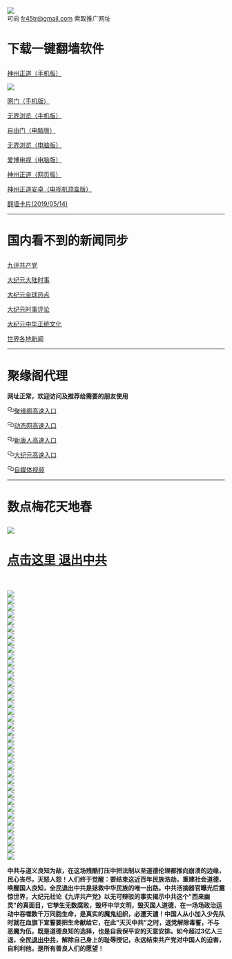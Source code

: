 <a name="1" id="1" target="_blank"></a> <span id="1"></span>
<a name="2" id="2" target="_blank"></a> <span id="2"></span>
<a name="3" id="3" target="_blank"></a> <span id="3"></span>
<a name="4" id="4" target="_blank"></a> <span id="4"></span>
<a name="5" id="5" target="_blank"></a> <span id="5"></span>
<a name="6" id="6" target="_blank"></a> <span id="6"></span>
<a name="7" id="7" target="_blank"></a> <span id="7"></span>
<a name="8" id="8" target="_blank"></a> <span id="8"></span>
<a name="9" id="9" target="_blank"></a> <span id="9"></span>
<img src="https://raw.githubusercontent.com/szzd3/1/master/t/fq1.jpg"><br>
可向 fr45tr@gmail.com 索取推广网址
<h1><p><strong>下载一键翻墙软件</strong></p></h1>
<p><a href="https://git.io/vQjqe">神州正道（手机版）</a><img src="https://raw.githubusercontent.com/hao369/a/master/benzoutuijian.gif" alt=""></p>
<img src="https://raw.githubusercontent.com/szzd3/1/master/t/sz.jpg"><br>
<p><a href="https://git.io/ogatea2">网门（手机版）</a><img src="https://raw.githubusercontent.com/hao369/a/master/benzoutuijian.gif" alt=""></p>
<p><a href="https://raw.githubusercontent.com/wujieliulan/download/master/um.apk?raw=true">无界浏览（手机版）</a></p>
<p><a href="https://git.io/fgp">自由门（电脑版）</a><img src="https://raw.githubusercontent.com/hao369/a/master/benzoutuijian.gif" alt=""></p>
<p><a href="https://git.io/vEJlj">无界浏览（电脑版）</a><img src="https://raw.githubusercontent.com/hao369/a/master/benzoutuijian.gif" alt=""></p>
<p><a href="https://raw.githubusercontent.com/szzd3/szzd1.github.io/master/szzd/iPPOTV.zip">爱博电视（电脑版）</a></p>
<p><a href="https://git.io/fxNjC">神州正道（网页版）</a></p>
<p><a href="https://git.io/vAonz">神州正道安卓（电视机顶盒版）</a></p>
<p><a href="https://git.io/fjIOc">翻墙卡片(2019/05/14)</a></p>
<hr>
<h1><p><strong>国内看不到的新闻同步</strong></p></h1>
<p><a target="_blank" href="https://git.io/fj0Tk">九评共产党</a></p>
<p><a target="_blank" href="https://git.io/fj0UM">大纪元大陆时事</a></p>
<p><a target="_blank" href="https://git.io/fj0TI">大纪元全球热点</a></p>
<p><a target="_blank" href="https://git.io/fj0Tt">大纪元时事评论</a></p>
<p><a target="_blank" href="https://git.io/fj0Tm">大纪元中华正统文化</a></p>
<p><a target="_blank" href="https://git.io/toutiao">世界各地新闻</a></p>
<hr><h1>聚缘阁代理</h1>
<p><strong>网址正常，欢迎访问及推荐给需要的朋友使用</strong></p>
<p>
<a id="user-content-聚缘阁高速入口" class="anchor" href="#%E8%81%9A%E7%BC%98%E9%98%81%E9%AB%98%E9%80%9F%E5%85%A5%E5%8F%A3" aria-hidden="true"><svg class="octicon octicon-link" viewbox="0 0 16 16" version="1.1" width="16" height="16" aria-hidden="true"><path fill-rule="evenodd" d="M4 9h1v1H4c-1.5 0-3-1.69-3-3.5S2.55 3 4 3h4c1.45 0 3 1.69 3 3.5 0 1.41-.91 2.72-2 3.25V8.59c.58-.45 1-1.27 1-2.09C10 5.22 8.98 4 8 4H4c-.98 0-2 1.22-2 2.5S3 9 4 9zm9-3h-1v1h1c1 0 2 1.22 2 2.5S13.98 12 13 12H9c-.98 0-2-1.22-2-2.5 0-.83.42-1.64 1-2.09V6.25c-1.09.53-2 1.84-2 3.25C6 11.31 7.55 13 9 13h4c1.45 0 3-1.69 3-3.5S14.5 6 13 6z"></path></svg></a><a href="https://r9bmhs417c.execute-api.us-east-1.amazonaws.com/5" rel="nofollow">聚缘阁高速入口</a><img src="https://raw.githubusercontent.com/hao369/a/master/jyg.gif" alt="">
</p>
<p>
<a id="user-content-动态网高速入口" class="anchor" href="#%E5%8A%A8%E6%80%81%E7%BD%91%E9%AB%98%E9%80%9F%E5%85%A5%E5%8F%A3" aria-hidden="true"><svg class="octicon octicon-link" viewbox="0 0 16 16" version="1.1" width="16" height="16" aria-hidden="true"><path fill-rule="evenodd" d="M4 9h1v1H4c-1.5 0-3-1.69-3-3.5S2.55 3 4 3h4c1.45 0 3 1.69 3 3.5 0 1.41-.91 2.72-2 3.25V8.59c.58-.45 1-1.27 1-2.09C10 5.22 8.98 4 8 4H4c-.98 0-2 1.22-2 2.5S3 9 4 9zm9-3h-1v1h1c1 0 2 1.22 2 2.5S13.98 12 13 12H9c-.98 0-2-1.22-2-2.5 0-.83.42-1.64 1-2.09V6.25c-1.09.53-2 1.84-2 3.25C6 11.31 7.55 13 9 13h4c1.45 0 3-1.69 3-3.5S14.5 6 13 6z"></path></svg></a><a href="https://r9bmhs417c.execute-api.us-east-1.amazonaws.com/5" rel="nofollow">动态网高速入口</a><img src="https://raw.githubusercontent.com/hao369/a/master/jygdl.gif" alt="">
</p>
<p>
<a id="user-content-新唐人高速入口" class="anchor" href="#%E6%96%B0%E5%94%90%E4%BA%BA%E9%AB%98%E9%80%9F%E5%85%A5%E5%8F%A3" aria-hidden="true"><svg class="octicon octicon-link" viewbox="0 0 16 16" version="1.1" width="16" height="16" aria-hidden="true"><path fill-rule="evenodd" d="M4 9h1v1H4c-1.5 0-3-1.69-3-3.5S2.55 3 4 3h4c1.45 0 3 1.69 3 3.5 0 1.41-.91 2.72-2 3.25V8.59c.58-.45 1-1.27 1-2.09C10 5.22 8.98 4 8 4H4c-.98 0-2 1.22-2 2.5S3 9 4 9zm9-3h-1v1h1c1 0 2 1.22 2 2.5S13.98 12 13 12H9c-.98 0-2-1.22-2-2.5 0-.83.42-1.64 1-2.09V6.25c-1.09.53-2 1.84-2 3.25C6 11.31 7.55 13 9 13h4c1.45 0 3-1.69 3-3.5S14.5 6 13 6z"></path></svg></a><a href="https://r9bmhs417c.execute-api.us-east-1.amazonaws.com/5" rel="nofollow">新唐人高速入口</a>
</p>
<p>
<a id="user-content-大纪元高速入口" class="anchor" href="#%E5%A4%A7%E7%BA%AA%E5%85%83%E9%AB%98%E9%80%9F%E5%85%A5%E5%8F%A3" aria-hidden="true"><svg class="octicon octicon-link" viewbox="0 0 16 16" version="1.1" width="16" height="16" aria-hidden="true"><path fill-rule="evenodd" d="M4 9h1v1H4c-1.5 0-3-1.69-3-3.5S2.55 3 4 3h4c1.45 0 3 1.69 3 3.5 0 1.41-.91 2.72-2 3.25V8.59c.58-.45 1-1.27 1-2.09C10 5.22 8.98 4 8 4H4c-.98 0-2 1.22-2 2.5S3 9 4 9zm9-3h-1v1h1c1 0 2 1.22 2 2.5S13.98 12 13 12H9c-.98 0-2-1.22-2-2.5 0-.83.42-1.64 1-2.09V6.25c-1.09.53-2 1.84-2 3.25C6 11.31 7.55 13 9 13h4c1.45 0 3-1.69 3-3.5S14.5 6 13 6z"></path></svg></a><a href="https://u9yrj0ynzf.execute-api.ap-southeast-1.amazonaws.com/55/?id=7" rel="nofollow">大纪元高速入口</a>
</p>
<p>
<a id="user-content-自媒体视频" class="anchor" href="#%E8%87%AA%E5%AA%92%E4%BD%93%E8%A7%86%E9%A2%91" aria-hidden="true"><svg class="octicon octicon-link" viewbox="0 0 16 16" version="1.1" width="16" height="16" aria-hidden="true"><path fill-rule="evenodd" d="M4 9h1v1H4c-1.5 0-3-1.69-3-3.5S2.55 3 4 3h4c1.45 0 3 1.69 3 3.5 0 1.41-.91 2.72-2 3.25V8.59c.58-.45 1-1.27 1-2.09C10 5.22 8.98 4 8 4H4c-.98 0-2 1.22-2 2.5S3 9 4 9zm9-3h-1v1h1c1 0 2 1.22 2 2.5S13.98 12 13 12H9c-.98 0-2-1.22-2-2.5 0-.83.42-1.64 1-2.09V6.25c-1.09.53-2 1.84-2 3.25C6 11.31 7.55 13 9 13h4c1.45 0 3-1.69 3-3.5S14.5 6 13 6z"></path></svg></a><a href="https://buudtuvzhl.execute-api.ap-northeast-1.amazonaws.com/bcx" rel="nofollow">自媒体视频</a>
</p>
<p>
<hr>
<h1><p><strong>数点梅花天地春</strong></p></h1>
<img src="https://raw.githubusercontent.com/szzd3/1/master/t/01.jpg">
<h1><strong><a href="https://s3-us-west-1.amazonaws.com/ogaten/show.htm?ogQuit.aspx&from=852" rel="nofollow">点击这里 退出中共</a></strong></h1><br>
<br>
<img src="https://raw.githubusercontent.com/szzd3/1/master/t/03.jpg"><br>
<img src="https://raw.githubusercontent.com/szzd3/1/master/t/04.jpg"><br>
<img src="https://raw.githubusercontent.com/szzd3/1/master/t/06.jpg"><br>
<img src="https://raw.githubusercontent.com/szzd3/1/master/t/07.jpg"><br>
<img src="https://raw.githubusercontent.com/szzd3/1/master/t/10.jpg"><br>
<img src="https://raw.githubusercontent.com/szzd3/1/master/t/11.jpg"><br>
<img src="https://raw.githubusercontent.com/szzd3/1/master/t/12.jpg"><br>
<img src="https://raw.githubusercontent.com/szzd3/1/master/t/13.jpg"><br>
<img src="https://raw.githubusercontent.com/szzd3/1/master/t/14.jpg"><br>
<img src="https://raw.githubusercontent.com/szzd3/1/master/t/15.jpg"><br>
<img src="https://raw.githubusercontent.com/szzd3/1/master/t/16.jpg"><br>
<img src="https://raw.githubusercontent.com/szzd3/1/master/t/17.jpg"><br>
<img src="https://raw.githubusercontent.com/szzd3/1/master/t/18.jpg"><br>
<img src="https://raw.githubusercontent.com/szzd3/1/master/t/19.jpg"><br>
<img src="https://raw.githubusercontent.com/szzd3/1/master/t/20.jpg"><br>
<img src="https://raw.githubusercontent.com/szzd3/1/master/t/21.jpg"><br>
<img src="https://raw.githubusercontent.com/szzd3/1/master/t/22.jpg"><br>
<img src="https://raw.githubusercontent.com/szzd3/1/master/t/23.jpg"><br>
<img src="https://raw.githubusercontent.com/szzd3/1/master/t/24.jpg"><br>
<img src="https://raw.githubusercontent.com/szzd3/1/master/t/25.jpg"><br>
<img src="https://raw.githubusercontent.com/szzd3/1/master/t/26.jpg"><br>
<img src="https://raw.githubusercontent.com/szzd3/1/master/t/27.jpg"><br>
<img src="https://raw.githubusercontent.com/szzd3/1/master/t/28.jpg"><br>
<img src="https://raw.githubusercontent.com/szzd3/1/master/t/29.jpg"><br>
<img src="https://raw.githubusercontent.com/szzd3/1/master/t/30.jpg"><br>
<img src="https://raw.githubusercontent.com/szzd3/1/master/t/31.jpg"><br>
<img src="https://raw.githubusercontent.com/szzd3/1/master/t/32.jpg"><br>
<img src="https://raw.githubusercontent.com/szzd3/1/master/t/33.jpg"><br>
<img src="https://raw.githubusercontent.com/szzd3/1/master/t/34.jpg"><br>
<img src="https://raw.githubusercontent.com/szzd3/1/master/t/35.jpg"><br>
<img src="https://raw.githubusercontent.com/szzd3/1/master/t/36.jpg"><br>
<img src="https://raw.githubusercontent.com/szzd3/1/master/t/37.jpg"><br>
<img src="https://raw.githubusercontent.com/szzd3/1/master/t/38.jpg"><br>
<img src="https://raw.githubusercontent.com/szzd3/1/master/t/39.jpg"><br>
<img src="https://raw.githubusercontent.com/szzd3/1/master/t/40.jpg"><br>
<img src="https://raw.githubusercontent.com/szzd3/1/master/t/41.jpg"><br>
<img src="https://raw.githubusercontent.com/szzd3/1/master/t/42.jpg"><br>
<img src="https://raw.githubusercontent.com/szzd3/1/master/t/43.jpg"><br>
<img src="https://raw.githubusercontent.com/szzd3/1/master/t/44.jpg"><br>
<p><p><strong>中共与道义良知为敌，在这场残酷打压中把法制以至道德伦理都推向崩溃的边缘，民心丧尽，天怒人怨！人们终于觉醒：要结束这近百年民族浩劫，重建社会道德，唤醒国人良知，全民退出中共是拯救中华民族的唯一出路。中共活摘器官曝光后震惊世界，大纪元社论《九评共产党》以无可辩驳的事实揭示中共这个"西来幽灵"的真面目，它孳生无数腐败，毁坏中华文明，毁灭国人道德，在一场场政治运动中吞噬数千万同胞生命，是真实的魔鬼组织，必遭天谴！中国人从小加入少先队时就在血旗下宣誓要把生命献给它，在此"天灭中共"之时，退党解除毒誓，不与恶魔为伍，既是道德良知的选择，也是自我保平安的天意安排。如今超过3亿人三退，全民<a href="https://s3-us-west-1.amazonaws.com/ogaten/show.htm?ogQuit.aspx&from=852" rel="nofollow">退出中共</a>，解除自己身上的耻辱授记，永远结束共产党对中国人的迫害，自利利他，是所有善良人们的愿望！</strong></p></p>
